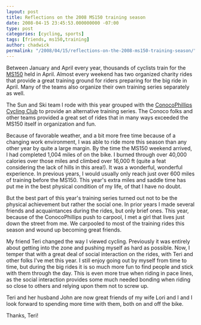 ```yaml
---
layout: post
title: Reflections on the 2008 MS150 training season
date: 2008-04-15 23:45:53.000000000 -07:00
type: post
categories: [cycling, sports]
tags: [friends, ms150,training]
author: chadwick
permalink: "/2008/04/15/reflections-on-the-2008-ms150-training-season/"
---
```

Between January and April every year, thousands of cyclists train for the
[MS150](http://www.ms150.org/ms150/) held in April.&nbsp;Almost every weekend
has two organized charity rides that provide a great training ground for
riders preparing for the big ride in April. Many of the teams also organize
their own training series separately as well.

The Sun and Ski team I rode with this year grouped with the [ConocoPhillips
Cycling Club](http://www.conocophillipsbikeclub.org/) to provide an
alternative training series. The Conoco folks and other teams provided a great
set of rides that in many ways exceeded the MS150 itself in organization and
fun.

Because of favorable weather, and a bit more free time because of a changing
work environment, I was able to ride more this season than any other year by
quite a large margin. By the time the MS150 weekend arrived, I had completed
1,004 miles of on the bike. I burned through over 40,000 calories over those
miles and climbed over 16,000 ft (quite a feat considering the lack of hills
in this area!). It was a wonderful, wonderful experience. In previous years, I
would usually only reach just over 600 miles of training before the MS150.
This year's extra miles and saddle time has put me in the best physical
condition of my life, of that I have no doubt.

But the best part of this year's training series turned out not to be the
physical achievement but rather the social one. In prior years I made several
friends and acquaintances during the rides, but only brief ones. This year,
because of the ConocoPhillips push to carpool, I met a girl that lives just
down the street from me. We carpooled to most of the training rides this
season and wound up becoming great friends.

My friend Teri changed the way I viewed cycling. Previously it was entirely
about getting into the zone and pushing myself as hard as possible. Now, I
temper that with a great deal of social interaction on the rides, with Teri
and other folks I've met this year. I still enjoy going out by myself from
time to time, but during the big rides it is so much more fun to find people
and stick with them through the day. This is even more true when riding in
pace lines, as the social interaction provides some much needed bonding when
riding so close to others and relying upon them not to screw up.

Teri and her husband John are now great friends of my wife Lori and I and I
look forward to spending more time with them, both on and off the bike.

Thanks, Teri!

